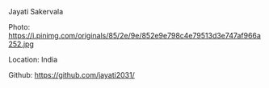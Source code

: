 Jayati Sakervala

Photo: https://i.pinimg.com/originals/85/2e/9e/852e9e798c4e79513d3e747af966a252.jpg

Location: India

Github: https://github.com/jayati2031/
